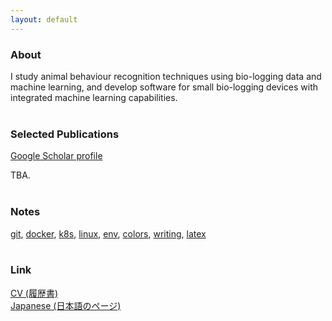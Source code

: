 ```yaml
---
layout: default
---
```


### About
I study animal behaviour recognition techniques using bio-logging data and machine learning, and develop software for small bio-logging devices with integrated machine learning capabilities. 
<br>
<br>

### Selected Publications
[Google Scholar profile](https://scholar.google.co.jp/citations?user=TzrgGqEAAAAJ&hl=en)

TBA.
<br>
<br>

### Notes
[git](pages/notes/git.md), [docker](pages/notes/docker.md), [k8s](pages/notes/k8s.md), [linux](pages/notes/linux.md), [env](pages/notes/env.md), [colors](pages/notes/colors.md), [writing](pages/notes/writing.md), [latex](pages/notes/latex.md) 
<br>
<br>

### Link
[CV (履歴書)](docs/cv/cv_en_jp.pdf)  
[Japanese (日本語のページ)](index_jp.md) 

<!-- footer icons -->
<!-- <ul class="icon-list">
  <li><a href="https://github.com/ryoma-otsuka"><img src="{{ site.baseurl }}/images/icons/github.png" width="30"></a></li>
  <li><a href="https://scholar.google.co.jp/citations?user=TzrgGqEAAAAJ&hl=en"><img src="{{ site.baseurl }}/images/icons/google_scholar.png" width="30"></a></li>
  <li><a href="https://orcid.org/0000-0002-5147-1916"><img src="{{ site.baseurl }}/images/icons/orcid.png" width="30"></a></li>
  <li><a href="https://www.researchgate.net/profile/Ryoma-Otsuka-2"><img src="{{ site.baseurl }}/images/icons/researchgate.png" width="30"></a></li>
  <li><a href="https://researchmap.jp/ryoma_otsuka"><img src="{{ site.baseurl }}/images/icons/research_map.png" width="90"></a></li>
</ul> -->
